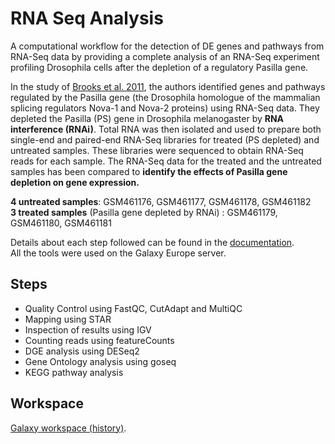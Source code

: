 
# RNA Seq Analysis

A computational workflow for the detection of DE genes and pathways from RNA-Seq data by providing a complete analysis of an RNA-Seq experiment profiling Drosophila cells after the depletion of a regulatory Pasilla gene.

In the study of [Brooks et al. 2011](https://www.ncbi.nlm.nih.gov/pmc/articles/PMC3032923/), the authors identified genes and pathways regulated by the Pasilla gene (the Drosophila homologue of the mammalian splicing regulators Nova-1 and Nova-2 proteins) using RNA-Seq data. They depleted the Pasilla (PS) gene in Drosophila melanogaster by **RNA interference (RNAi)**. Total RNA was then isolated and used to prepare both single-end and paired-end RNA-Seq libraries for treated (PS depleted) and untreated samples. These libraries were sequenced to obtain RNA-Seq reads for each sample. The RNA-Seq data for the treated and the untreated samples has been compared to **identify the effects of Pasilla gene depletion on gene expression.**

**4 untreated samples**: GSM461176, GSM461177, GSM461178, GSM461182\
**3 treated samples** (Pasilla gene depleted by RNAi) : GSM461179, GSM461180, GSM461181

Details about each step followed can be found in the [documentation](Documentation.pdf).\
All the tools were used on the Galaxy Europe server. 

## Steps

- Quality Control using FastQC, CutAdapt and MultiQC
- Mapping using STAR
- Inspection of results using IGV
- Counting reads using featureCounts
- DGE analysis using DESeq2
- Gene Ontology analysis using goseq
- KEGG pathway analysis

## Workspace
[Galaxy workspace (history)](https://usegalaxy.eu/u/nomad/h/rnaprofilingdrosophila).